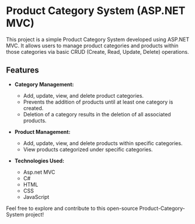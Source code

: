 # Product Category System (ASP.NET MVC)

This project is a simple Product Category System developed using ASP.NET MVC. It allows users to manage product categories and products within those categories via basic CRUD (Create, Read, Update, Delete) operations.

## Features

- **Category Management:**
  - Add, update, view, and delete product categories.
  - Prevents the addition of products until at least one category is created.
  - Deletion of a category results in the deletion of all associated products.

- **Product Management:**
  - Add, update, view, and delete products within specific categories.
  - View products categorized under specific categories.
 
- **Technologies Used:**
  - Asp.net MVC
  - C#
  - HTML
  - CSS
  - JavaScript

Feel free to explore and contribute to this open-source Product-Category-System project!
